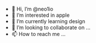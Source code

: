 - 👋 Hi, I’m @neo1io
- 👀 I’m interested in apple
- 🌱 I’m currently learning design
- 💞️ I’m looking to collaborate on ...
- 📫 How to reach me ...

<!---
neo1io/neo1io is a ✨ special ✨ repository because its `README.md` (this file) appears on your GitHub profile.
You can click the Preview link to take a look at your changes.
--->
